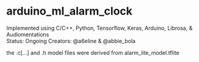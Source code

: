 # arduino_ml_alarm_clock
Implemented using C/C++, Python, Tensorflow, Keras, Arduino, Librosa, & Audiomentations <br>
Status: Ongoing
Creators: @a6eline & @abbie_bola

the .c[...] and .h model files were derived from alarm_lite_model.tflite
